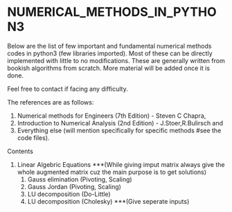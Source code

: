 # NUMERICAL_METHODS_IN_PYTHON3
Below are the list of few important and fundamental numerical methods codes in python3 (few libraries imported). Most of these can be directly implemented with little to no modifications. These are generally written from bookish algorithms from scratch. More material will be added once it is done. 

Feel free to contact if facing any difficulty.

The references are as follows: 
1. Numerical methods for Engineers (7th Edition) - Steven C Chapra, 
2. Introduction to Numerical Analysis (2nd Edition) - J.Stoer,R.Bulirsch and 
3. Everything else (will mention specifically for specific methods #see the code files).

Contents 
1. Linear Algebric Equations 
  ***(While giving imput matrix always give the whole augmented matrix cuz the main purpose is to get solutions)
   1. Gauss elimination (Pivoting, Scaling)
   2. Gauss Jordan (Pivoting, Scaling)
   3. LU decomposition (Do-Little)
   4. LU decomposition (Cholesky) ***(Give seperate inputs)
